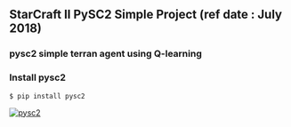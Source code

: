## StarCraft II PySC2 Simple Project (ref date : July 2018)

### pysc2 simple terran agent using Q-learning

### Install pysc2

```shell
$ pip install pysc2
```



[![pysc2](https://img.youtube.com/vi/YqtQMo2HKh4/0.jpg)](https://youtu.be/YqtQMo2HKh4)
